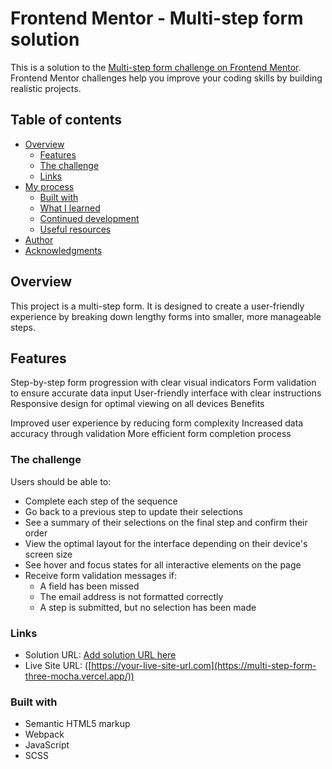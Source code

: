 # Frontend Mentor - Multi-step form solution

This is a solution to the [Multi-step form challenge on Frontend Mentor](https://www.frontendmentor.io/challenges/multistep-form-YVAnSdqQBJ). Frontend Mentor challenges help you improve your coding skills by building realistic projects. 

## Table of contents

- [Overview](#overview)
  - [Features](#features)
  - [The challenge](#the-challenge)
  - [Links](#links)
- [My process](#my-process)
  - [Built with](#built-with)
  - [What I learned](#what-i-learned)
  - [Continued development](#continued-development)
  - [Useful resources](#useful-resources)
- [Author](#author)
- [Acknowledgments](#acknowledgments)


## Overview

This project is a multi-step form. It is designed to create a user-friendly experience by breaking down lengthy forms into smaller, more manageable steps.

## Features

Step-by-step form progression with clear visual indicators
Form validation to ensure accurate data input
User-friendly interface with clear instructions
Responsive design for optimal viewing on all devices
Benefits

Improved user experience by reducing form complexity
Increased data accuracy through validation
More efficient form completion process

### The challenge

Users should be able to:

- Complete each step of the sequence
- Go back to a previous step to update their selections
- See a summary of their selections on the final step and confirm their order
- View the optimal layout for the interface depending on their device's screen size
- See hover and focus states for all interactive elements on the page
- Receive form validation messages if:
  - A field has been missed
  - The email address is not formatted correctly
  - A step is submitted, but no selection has been made

### Links

- Solution URL: [Add solution URL here](https://github.com/Kauannyalencar/multi-step-form)
- Live Site URL: ([https://your-live-site-url.com](https://multi-step-form-three-mocha.vercel.app/))


### Built with

- Semantic HTML5 markup
- Webpack
- JavaScript
- SCSS

